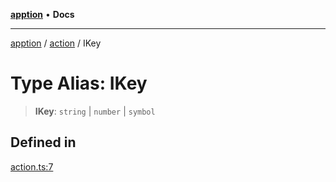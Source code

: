 [**apption**](../../README.md) • **Docs**

***

[apption](../../modules.md) / [action](../README.md) / IKey

# Type Alias: IKey

> **IKey**: `string` \| `number` \| `symbol`

## Defined in

[action.ts:7](https://github.com/mksunny1/apption/blob/3d0322baa807496b8ecfb44bd80265a9049ec621/src/action.ts#L7)
